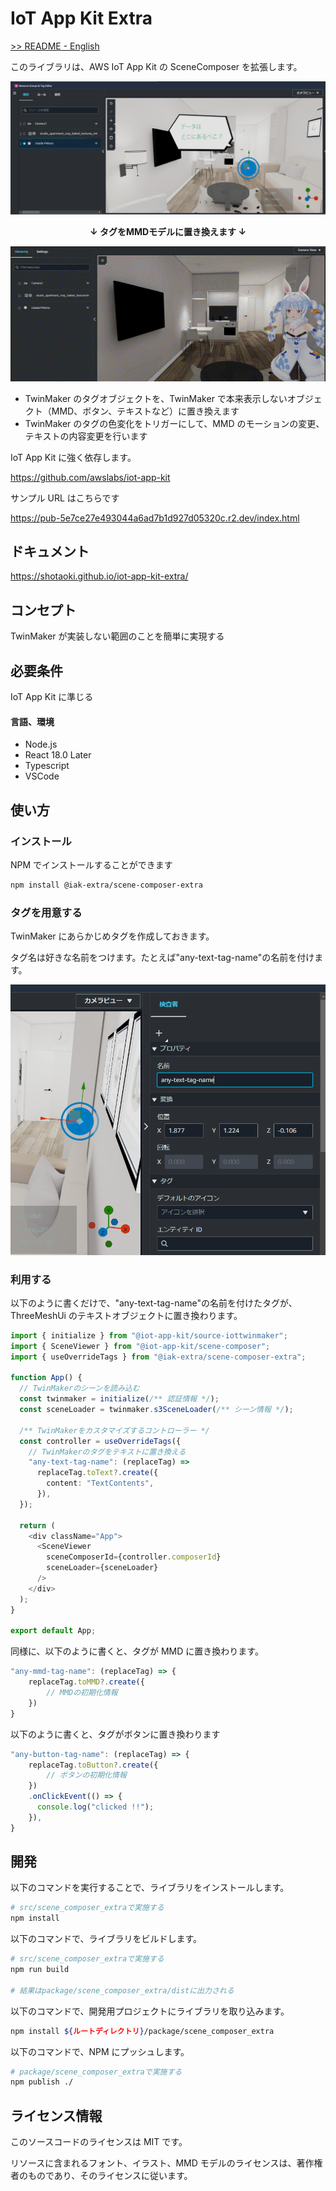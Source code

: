 # IoT App Kit Extra

<a href="./README.md">>> README - English</a>

このライブラリは、AWS IoT App Kit の SceneComposer を拡張します。

![](./images/tag-image.png)

<div style="text-align:center; font-weight:bold">↓ タグをMMDモデルに置き換えます ↓</div>

![](./images/mmd-image.gif)

- TwinMaker のタグオブジェクトを、TwinMaker で本来表示しないオブジェクト（MMD、ボタン、テキストなど）に置き換えます
- TwinMaker のタグの色変化をトリガーにして、MMD のモーションの変更、テキストの内容変更を行います

IoT App Kit に強く依存します。

https://github.com/awslabs/iot-app-kit

サンプル URL はこちらです

https://pub-5e7ce27e493044a6ad7b1d927d05320c.r2.dev/index.html

## ドキュメント

https://shotaoki.github.io/iot-app-kit-extra/

## コンセプト

TwinMaker が実装しない範囲のことを簡単に実現する

## 必要条件

IoT App Kit に準じる

#### 言語、環境

- Node.js
- React 18.0 Later
- Typescript
- VSCode

## 使い方

### インストール

NPM でインストールすることができます

```bash
npm install @iak-extra/scene-composer-extra
```

### タグを用意する

TwinMaker にあらかじめタグを作成しておきます。

タグ名は好きな名前をつけます。たとえば"any-text-tag-name"の名前を付けます。

![](./images/named-tag.png)

### 利用する

以下のように書くだけで、"any-text-tag-name"の名前を付けたタグが、ThreeMeshUi のテキストオブジェクトに置き換わります。

```typescript
import { initialize } from "@iot-app-kit/source-iottwinmaker";
import { SceneViewer } from "@iot-app-kit/scene-composer";
import { useOverrideTags } from "@iak-extra/scene-composer-extra";

function App() {
  // TwinMakerのシーンを読み込む
  const twinmaker = initialize(/** 認証情報 */);
  const sceneLoader = twinmaker.s3SceneLoader(/** シーン情報 */);

  /** TwinMakerをカスタマイズするコントローラー */
  const controller = useOverrideTags({
    // TwinMakerのタグをテキストに置き換える
    "any-text-tag-name": (replaceTag) =>
      replaceTag.toText?.create({
        content: "TextContents",
      }),
  });

  return (
    <div className="App">
      <SceneViewer
        sceneComposerId={controller.composerId}
        sceneLoader={sceneLoader}
      />
    </div>
  );
}

export default App;
```

同様に、以下のように書くと、タグが MMD に置き換わります。

```typescript
"any-mmd-tag-name": (replaceTag) => {
    replaceTag.toMMD?.create({
        // MMDの初期化情報
    })
}
```

以下のように書くと、タグがボタンに置き換わります

```typescript
"any-button-tag-name": (replaceTag) => {
    replaceTag.toButton?.create({
        // ボタンの初期化情報
    })
    .onClickEvent(() => {
      console.log("clicked !!");
    }),
}
```

## 開発

以下のコマンドを実行することで、ライブラリをインストールします。

```bash
# src/scene_composer_extraで実施する
npm install
```

以下のコマンドで、ライブラリをビルドします。

```bash
# src/scene_composer_extraで実施する
npm run build

# 結果はpackage/scene_composer_extra/distに出力される
```

以下のコマンドで、開発用プロジェクトにライブラリを取り込みます。

```bash
npm install ${ルートディレクトリ}/package/scene_composer_extra
```

以下のコマンドで、NPM にプッシュします。

```bash
# package/scene_composer_extraで実施する
npm publish ./
```

## ライセンス情報

このソースコードのライセンスは MIT です。

リソースに含まれるフォント、イラスト、MMD モデルのライセンスは、著作権者のものであり、そのライセンスに従います。
